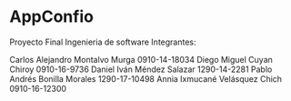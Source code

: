 # AppConfio
Proyecto Final Ingenieria de software
 Integrantes:
 
Carlos Alejandro Montalvo Murga	0910-14-18034
Diego Miguel Cuyan Chiroy	0910-16-9736
Daniel Iván Méndez Salazar	1290-14-2281
Pablo Andrés Bonilla Morales	1290-17-10498
Annia Ixmucané Velásquez Chich	0910-16-12300
